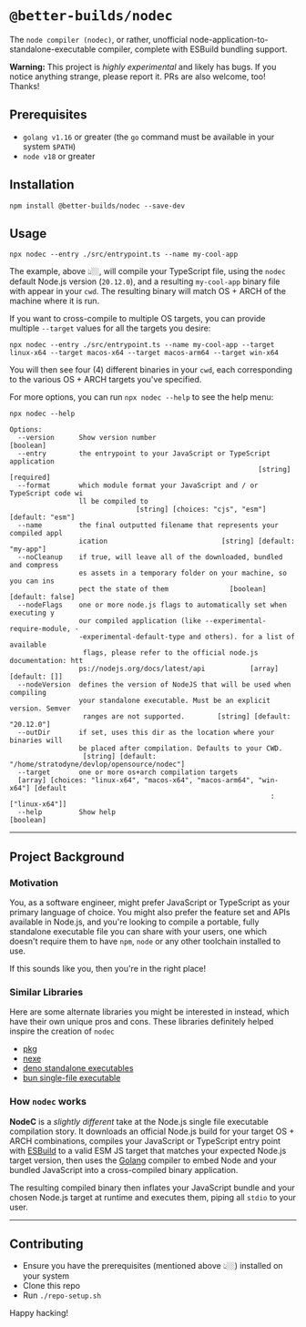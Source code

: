 # `@better-builds/nodec`
The `node compiler (nodec)`, or rather, unofficial node-application-to-standalone-executable compiler, complete with ESBuild bundling support.

**Warning:** This project is *highly experimental* and likely has bugs.
If you notice anything strange, please report it.
PRs are also welcome, too!
Thanks!

## Prerequisites

* `golang v1.16` or greater (the `go` command must be available in your system `$PATH`)
* `node v18` or greater

## Installation

```
npm install @better-builds/nodec --save-dev
```

## Usage

```
npx nodec --entry ./src/entrypoint.ts --name my-cool-app
```

The example, above 👆🏼, will compile your TypeScript file, using the `nodec` default Node.js version (`20.12.0`), and a resulting `my-cool-app` binary file with appear in your `cwd`.
The resulting binary will match OS + ARCH of the machine where it is run.

If you want to cross-compile to multiple OS targets, you can provide multiple `--target` values for all the targets you desire:

```
npx nodec --entry ./src/entrypoint.ts --name my-cool-app --target linux-x64 --target macos-x64 --target macos-arm64 --target win-x64
```

You will then see four (4) different binaries in your `cwd`, each corresponding to the various OS + ARCH targets you've specified.

For more options, you can run `npx nodec --help` to see the help menu:

```
npx nodec --help

Options:
  --version      Show version number                                   [boolean]
  --entry        the entrypoint to your JavaScript or TypeScript application
                                                             [string] [required]
  --format       which module format your JavaScript and / or TypeScript code wi
                 ll be compiled to
                               [string] [choices: "cjs", "esm"] [default: "esm"]
  --name         the final outputted filename that represents your compiled appl
                 ication                            [string] [default: "my-app"]
  --noCleanup    if true, will leave all of the downloaded, bundled and compress
                 es assets in a temporary folder on your machine, so you can ins
                 pect the state of them               [boolean] [default: false]
  --nodeFlags    one or more node.js flags to automatically set when executing y
                 our compiled application (like --experimental-require-module, -
                 -experimental-default-type and others). for a list of available
                  flags, please refer to the official node.js documentation: htt
                 ps://nodejs.org/docs/latest/api           [array] [default: []]
  --nodeVersion  defines the version of NodeJS that will be used when compiling
                 your standalone executable. Must be an explicit version. Semver
                  ranges are not supported.        [string] [default: "20.12.0"]
  --outDir       if set, uses this dir as the location where your binaries will
                 be placed after compilation. Defaults to your CWD.
                  [string] [default: "/home/stratodyne/devlop/opensource/nodec"]
  --target       one or more os+arch compilation targets
  [array] [choices: "linux-x64", "macos-x64", "macos-arm64", "win-x64"] [default
                                                                : ["linux-x64"]]
  --help         Show help                                             [boolean]
```

---

## Project Background

### Motivation

You, as a software engineer, might prefer JavaScript or TypeScript as your primary language of choice.
You might also prefer the feature set and APIs available in Node.js, and you're looking to compile a portable, fully standalone executable file you can share with your users, one which doesn't require them to have `npm`, `node` or any other toolchain installed to use.

If this sounds like you, then you're in the right place!

### Similar Libraries

Here are some alternate libraries you might be interested in instead, which have their own unique pros and cons. These libraries definitely helped inspire the creation of `nodec`
* [pkg](https://www.npmjs.com/package/pkg)
* [nexe](https://www.npmjs.com/package/nexe)
* [deno standalone executables](https://docs.deno.com/runtime/manual/tools/compiler)
* [bun single-file executable](https://bun.sh/docs/bundler/executables)

### How `nodec` works

**NodeC** is a *slightly different* take at the Node.js single file executable compilation story.
It downloads an official Node.js build for your target OS + ARCH combinations, compiles your JavaScript or TypeScript entry point with [ESBuild](https://esbuild.github.io/) to a valid ESM JS target that matches your expected Node.js target version, then uses the [Golang](https://go.dev/doc/install) compiler to embed Node and your bundled JavaScript into a cross-compiled binary application.

The resulting compiled binary then inflates your JavaScript bundle and your chosen Node.js target at runtime and executes them, piping all `stdio` to your user.

---

## Contributing

* Ensure you have the prerequisites (mentioned above 👆🏼) installed on your system
* Clone this repo
* Run `./repo-setup.sh`

Happy hacking!
